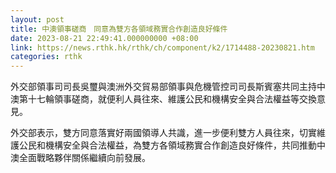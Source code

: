 ```yaml
---
layout: post
title: 中澳領事磋商　同意為雙方各領域務實合作創造良好條件
date: 2023-08-21 22:49:41.000000000 +08:00
link: https://news.rthk.hk/rthk/ch/component/k2/1714488-20230821.htm
categories: rthk
---
```


外交部領事司司長吳璽與澳洲外交貿易部領事與危機管控司司長斯賓塞共同主持中澳第十七輪領事磋商，就便利人員往來、維護公民和機構安全與合法權益等交換意見。

外交部表示，雙方同意落實好兩國領導人共識，進一步便利雙方人員往來，切實維護公民和機構安全與合法權益，為雙方各領域務實合作創造良好條件，共同推動中澳全面戰略夥伴關係繼續向前發展。
